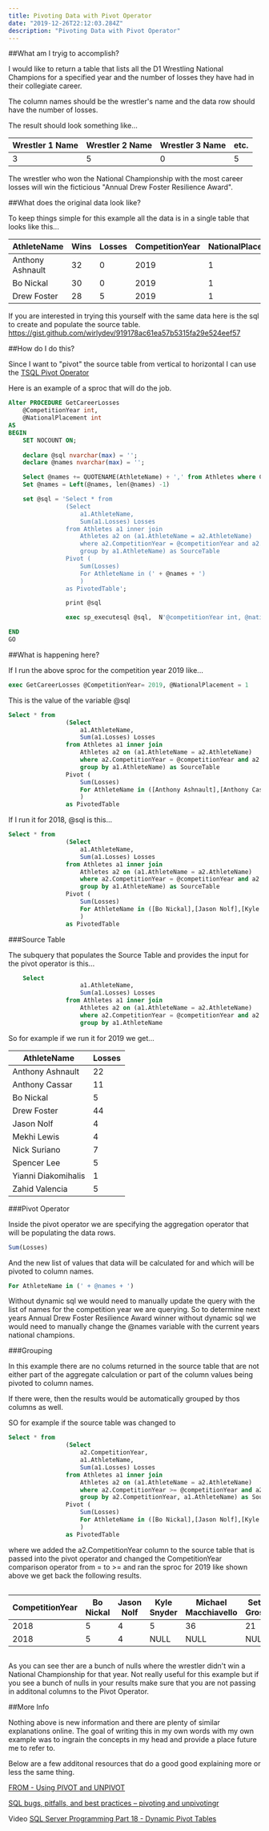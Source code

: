 ```yaml
---
title: Pivoting Data with Pivot Operator
date: "2019-12-26T22:12:03.284Z"
description: "Pivoting Data with Pivot Operator"
---
```


##What am I tryig to accomplish?

I would like to return a table that lists all the D1 Wrestling National Champions for a specified year and the number of losses they have had in their collegiate career. 

The column names should be the wrestler's name and the data row should have the number of losses.

The result should look something like...

|Wrestler 1 Name |Wrestler 2 Name |Wrestler 3 Name | etc. |
|----------------|----------------|----------------|------|
|3			     |5               |0               |5     |

The wrestler who won the National Championship with the most career losses will win the ficticious "Annual Drew Foster Resilience Award". 

##What does the original data look like?

To keep things simple for this example all the data is in a single table that looks like this...

|AthleteName     |Wins  |Losses|CompetitionYear|NationalPlacement|
|----------------|------|------|---------------|-----------------|
|Anthony Ashnault|32    |0     |2019           |1                |
|Bo Nickal       |30    |0     |2019           |1                |
|Drew Foster     |28    |5	   |2019	       |1                |


If you are interested in trying this yourself with the same data here is the sql to create and populate the source table. https://gist.github.com/wirlydev/919178ac61ea57b5315fa29e524eef57

##How do I do this?

Since I want to "pivot" the source table from vertical to horizontal I can use the [TSQL Pivot Operator](https://docs.microsoft.com/en-us/sql/t-sql/queries/from-using-pivot-and-unpivot?view=sql-server-ver15)

Here is an example of a sproc that will do the job.

```sql
Alter PROCEDURE GetCareerLosses 
	@CompetitionYear int,
	@NationalPlacement int
AS
BEGIN
	SET NOCOUNT ON;
	
	declare @sql nvarchar(max) = '';
	declare @names nvarchar(max) = '';

	Select @names += QUOTENAME(AthleteName) + ',' from Athletes where CompetitionYear = @CompetitionYear and NationalPlacement = @NationalPlacement order by AthleteName
	Set @names = Left(@names, len(@names) -1)

	set @sql = 'Select * from 
				(Select 
					a1.AthleteName,
					Sum(a1.Losses) Losses
				from Athletes a1 inner join 
					Athletes a2 on (a1.AthleteName = a2.AthleteName)
					where a2.CompetitionYear = @competitionYear and a2.NationalPlacement = @nationalPlacement
					group by a1.AthleteName) as SourceTable
				Pivot (
					Sum(Losses) 
					For AthleteName in (' + @names + ')
					)
				as PivotedTable';

				print @sql

				exec sp_executesql @sql,  N'@competitionYear int, @nationalPlacement int, @names nvarchar(max)', @competitionYear, @nationalPlacement, @names 

END
GO
```

##What is happening here?

If I run the above sproc for the competition year 2019 like...

```sql
exec GetCareerLosses @CompetitionYear= 2019, @NationalPlacement = 1
```

This is the value of the variable @sql

```sql
Select * from 
				(Select 
					a1.AthleteName,
					Sum(a1.Losses) Losses
				from Athletes a1 inner join 
					Athletes a2 on (a1.AthleteName = a2.AthleteName)
					where a2.CompetitionYear = @competitionYear and a2.NationalPlacement = @nationalPlacement
					group by a1.AthleteName) as SourceTable
				Pivot (
					Sum(Losses) 
					For AthleteName in ([Anthony Ashnault],[Anthony Cassar],[Bo Nickal],[Drew Foster],[Jason Nolf],[Mekhi Lewis],[Nick Suriano],[Spencer Lee],[Yianni Diakomihalis],[Zahid Valencia])
					)
				as PivotedTable
```

If I run it for 2018, @sql is this...

```sql
Select * from 
				(Select 
					a1.AthleteName,
					Sum(a1.Losses) Losses
				from Athletes a1 inner join 
					Athletes a2 on (a1.AthleteName = a2.AthleteName)
					where a2.CompetitionYear = @competitionYear and a2.NationalPlacement = @nationalPlacement
					group by a1.AthleteName) as SourceTable
				Pivot (
					Sum(Losses) 
					For AthleteName in ([Bo Nickal],[Jason Nolf],[Kyle Snyder ],[Michael Macchiavello],[Seth Gross],[Spencer Lee],[Vincenzo Joseph],[Yianni Diakomihalis],[Zahid Valencia],[Zain Retherford])
					)
				as PivotedTable

```

###Source Table

The subquery that populates the Source Table and provides the input for the pivot operator is this...

```sql
	Select 
					a1.AthleteName,
					Sum(a1.Losses) Losses
				from Athletes a1 inner join 
					Athletes a2 on (a1.AthleteName = a2.AthleteName)
					where a2.CompetitionYear = @competitionYear and a2.NationalPlacement = @nationalPlacement
					group by a1.AthleteName
```

So for example if we run it for 2019 we get... 

|AthleteName	 |Losses|
|----------------|------|
|Anthony Ashnault|22    |
|Anthony Cassar	 |11    |
|Bo Nickal	     |5     |
|Drew Foster	 |44    |
|Jason Nolf		 |4     |
|Mekhi Lewis	 |4     |
|Nick Suriano	 |7     |
|Spencer Lee	 |5     |
|Yianni Diakomihalis|1  |
|Zahid Valencia	 |5     |


###Pivot Operator

Inside the pivot operator we are specifying the aggregation operator that will be populating the data rows.

```sql
Sum(Losses)
```

And the new list of values that data will be calculated for and which will be pivoted to column names.

```sql
For AthleteName in (' + @names + ')
```

Without dynamic sql we would need to manually update the query with the list of names for the competition year we are querying.
So to determine next years Annual Drew Foster Resilience Award winner without dynamic sql we would need to manually change the @names variable with the current years national champions.

###Grouping

In this example there are no colums returned in the source table that are not either part of the aggregate calculation or part of the column values being pivoted to column names.

If there were, then the results would be automatically grouped by thos columns as well.

SO for example if the source table was changed to 

```sql
Select * from 
				(Select
					a2.CompetitionYear, 
					a1.AthleteName,
					Sum(a1.Losses) Losses
				from Athletes a1 inner join 
					Athletes a2 on (a1.AthleteName = a2.AthleteName)
					where a2.CompetitionYear >= @competitionYear and a2.NationalPlacement = @nationalPlacement
					group by a2.CompetitionYear, a1.AthleteName) as SourceTable
				Pivot (
					Sum(Losses) 
					For AthleteName in ([Bo Nickal],[Jason Nolf],[Kyle Snyder ],[Michael Macchiavello],[Seth Gross],[Spencer Lee],[Vincenzo Joseph],[Yianni Diakomihalis],[Zahid Valencia],[Zain Retherford])
					)
				as PivotedTable
```

where we added the a2.CompetitionYear column to the source table that is passed into the pivot operator and changed the CompetitionYear comparison operator from  = to >= and ran the sproc for 2019 like shown above we get back the following results. 

<div style="width: 100%; overflow-x:auto;">
<table>
<thead>
<tr>
<th>CompetitionYear</th>
<th>Bo Nickal</th>
<th>Jason Nolf</th>
<th>Kyle Snyder</th>
<th>Michael Macchiavello</th>
<th>Seth Gross</th>
<th>Spencer Lee</th>
<th>Vincenzo Joseph</th>
<th>Yianni Diakomihalis</th>
<th>Zahid Valencia</th>
<th>Zain Retherford</th>
</tr>
</thead>
<tbody>
<tr>
<td>2018</td>
<td>5</td>
<td>4</td>
<td>5</td>
<td>36</td>
<td>21</td>
<td>5</td>
<td>8</td>
<td>1</td>
<td>5</td>
<td>4</td>
</tr>
<tr>
<td>2018</td>
<td>5</td>
<td>4</td>
<td>NULL</td>
<td>NULL</td>
<td>NULL</td>
<td>5</td>
<td>NULL</td>
<td>1</td>
<td>5</td>
<td>NULL</td>
</tr>
</tbody>
</table>

</div>

As you can see ther are a bunch of nulls where the wrestler didn't win a National Championship for that year.
Not really useful for this example but if you see a bunch of nulls in your results make sure that you are not passing in additonal columns to the Pivot Operator. 

##More Info

Nothing above is new information and there are plenty of similar explanations online.
The goal of writing this in my own words with my own example was to ingrain the concepts in my head and provide a place future me to refer to.   

Below are a few additonal resources that do a good good explaining more or less the same thing.  

[FROM - Using PIVOT and UNPIVOT](https://docs.microsoft.com/en-us/sql/t-sql/queries/from-using-pivot-and-unpivot?view=sql-server-ver15)


[SQL bugs, pitfalls, and best practices – pivoting and unpivotingr](https://sqlperformance.com/2019/09/t-sql-queries/t-sql-pitfalls-pivoting-unpivoting)


Video
[SQL Server Programming Part 18 - Dynamic Pivot Tables](https://youtu.be/uZGjHYS9lzI)



